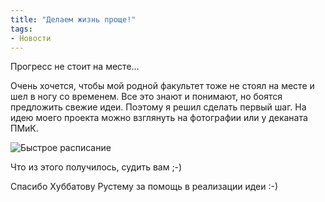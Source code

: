 ```yaml
---
title: "Делаем жизнь проще!"
tags:
- Новости
---
```


Прогресс не стоит на месте...

Очень хочется, чтобы мой родной факультет тоже не стоял на месте и шел в ногу со временем. Все это знают и понимают, но боятся предложить свежие идеи. Поэтому я решил сделать первый шаг. На идею моего проекта можно взглянуть на фотографии или у деканата ПМиК.

![Быстрое расписание](/posts/2012/02-13-delaem-zhizn-proshhe/Idea_QR1.jpeg)
<!-- excerpt-end -->

Что из этого получилось, судить вам ;-)

Спасибо Хуббатову Рустему за помощь в реализации идеи :-)

